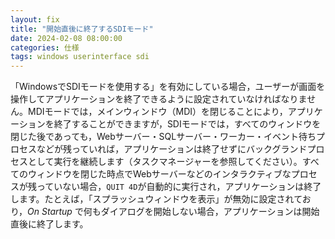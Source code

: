 ```yaml
---
layout: fix
title: "開始直後に終了するSDIモード"
date: 2024-02-08 08:00:00
categories: 仕様
tags: windows userinterface sdi
---
```


「WindowsでSDIモードを使用する」を有効にしている場合，ユーザーが画面を操作してアプリケーションを終了できるように設定されていなければなりません。MDIモードでは，メインウィンドウ（MDI）を閉じることにより，アプリケーションを終了することができますが，SDIモードでは，すべてのウィンドウを閉じた後であっても，Webサーバー・SQLサーバー・ワーカー・イベント待ちプロセスなどが残っていれば，アプリケーションは終了せずにバックグランドプロセスとして実行を継続します（タスクマネージャーを参照してください）。すべてのウィンドウを閉じた時点でWebサーバーなどのインタラクティブなプロセスが残っていない場合，`QUIT 4D`が自動的に実行され，アプリケーションは終了します。たとえば，「スプラッシュウィンドウを表示」が無効に設定されており，*On Startup* で何もダイアログを開始しない場合，アプリケーションは開始直後に終了します。